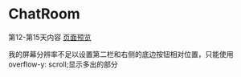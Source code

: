 # ChatRoom
第12-第15天内容
<a href="https://dcxavier.github.io/ChatRoom/chatroom.html">页面预览</a>
<p>
    我的屏幕分辨率不足以设置第二栏和右侧的底边按钮相对位置，只能使用overflow-y: scroll;显示多出的部分
</p>
